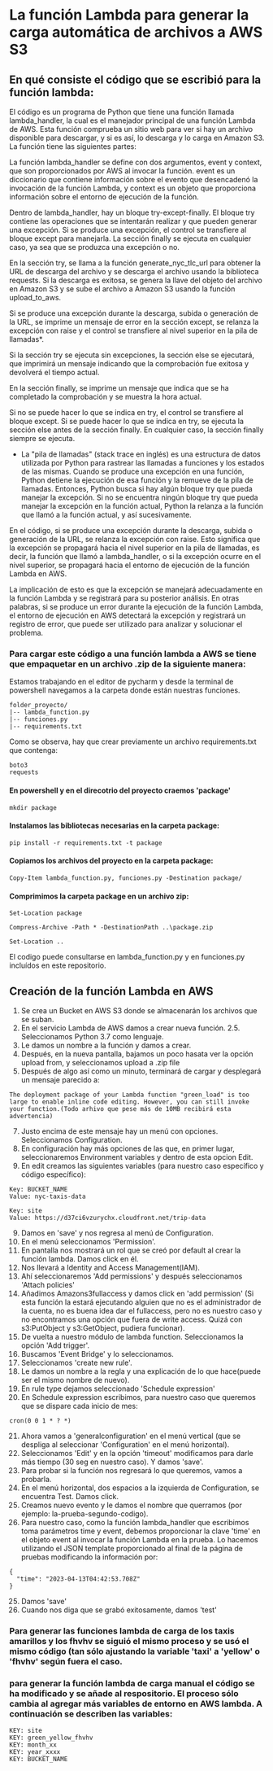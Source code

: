 # La función Lambda para generar la carga automática de archivos a AWS S3

## En qué consiste el código que se escribió para la función lambda: 

El código es un programa de Python que tiene una función llamada lambda_handler, la cual es el manejador principal de una función Lambda de AWS. Esta función comprueba un sitio web para ver si hay un archivo disponible para descargar, y si es así, lo descarga y lo carga en Amazon S3. La función tiene las siguientes partes:

La función lambda_handler se define con dos argumentos, event y context, que son proporcionados por AWS al invocar la función. event es un diccionario que contiene información sobre el evento que desencadenó la invocación de la función Lambda, y context es un objeto que proporciona información sobre el entorno de ejecución de la función.

Dentro de lambda_handler, hay un bloque try-except-finally. El bloque try contiene las operaciones que se intentarán realizar y que pueden generar una excepción. Si se produce una excepción, el control se transfiere al bloque except para manejarla. La sección finally se ejecuta en cualquier caso, ya sea que se produzca una excepción o no.

En la sección try, se llama a la función generate_nyc_tlc_url para obtener la URL de descarga del archivo y se descarga el archivo usando la biblioteca requests. Si la descarga es exitosa, se genera la llave del objeto del archivo en Amazon S3 y se sube el archivo a Amazon S3 usando la función upload_to_aws.

Si se produce una excepción durante la descarga, subida o generación de la URL, se imprime un mensaje de error en la sección except, se relanza la excepción con raise y el control se transfiere al nivel superior en la pila de llamadas*.

Si la sección try se ejecuta sin excepciones, la sección else se ejecutará, que imprimirá un mensaje indicando que la comprobación fue exitosa y devolverá el tiempo actual.

En la sección finally, se imprime un mensaje que indica que se ha completado la comprobación y se muestra la hora actual.

Si no se puede hacer lo que se indica en try, el control se transfiere al bloque except. Si se puede hacer lo que se indica en try, se ejecuta la sección else antes de la sección finally. En cualquier caso, la sección finally siempre se ejecuta.

* La "pila de llamadas" (stack trace en inglés) es una estructura de datos utilizada por Python para rastrear las llamadas a funciones y los estados de las mismas. Cuando se produce una excepción en una función, Python detiene la ejecución de esa función y la remueve de la pila de llamadas. Entonces, Python busca si hay algún bloque try que pueda manejar la excepción. Si no se encuentra ningún bloque try que pueda manejar la excepción en la función actual, Python la relanza a la función que llamó a la función actual, y así sucesivamente.

En el código, si se produce una excepción durante la descarga, subida o generación de la URL, se relanza la excepción con raise. Esto significa que la excepción se propagará hacia el nivel superior en la pila de llamadas, es decir, la función que llamó a lambda_handler, o si la excepción ocurre en el nivel superior, se propagará hacia el entorno de ejecución de la función Lambda en AWS.

La implicación de esto es que la excepción se manejará adecuadamente en la función Lambda y se registrará para su posterior análisis. En otras palabras, si se produce un error durante la ejecución de la función Lambda, el entorno de ejecución en AWS detectará la excepción y registrará un registro de error, que puede ser utilizado para analizar y solucionar el problema.

### Para cargar este código a una función lambda a AWS se tiene que empaquetar en un archivo .zip de la siguiente manera: 

Estamos trabajando en el editor de pycharm y desde la terminal de powershell navegamos a la carpeta donde están nuestras funciones. 

```
folder_proyecto/
|-- lambda_function.py
|-- funciones.py
|-- requirements.txt
```
Como se observa, hay que crear previamente un archivo requirements.txt que contenga: 
```
boto3
requests
```
#### En powershell y en el direcotrio del proyecto craemos 'package'

```
mkdir package
```

#### Instalamos las bibliotecas necesarias en la carpeta package:

```
pip install -r requirements.txt -t package
```

#### Copiamos los archivos del proyecto en la carpeta package:

```
Copy-Item lambda_function.py, funciones.py -Destination package/
```

#### Comprimimos la carpeta package en un archivo zip:

```
Set-Location package
```
```
Compress-Archive -Path * -DestinationPath ..\package.zip
```
```
Set-Location ..
```


El codigo puede consultarse en lambda_function.py y en funciones.py incluídos en este repositorio.

## Creación de la función Lambda en AWS

1. Se crea un Bucket en AWS S3 donde se almacenarán los archivos que se suban. 
2. En el servicio Lambda de AWS damos a crear nueva función.
2.5. Seleccionamos Python 3.7 como lenguaje.
3. Le damos un nombre a la función y damos a crear. 
4. Después, en la nueva pantalla, bajamos un poco hasata ver la opción upload from, y seleccionamos upload a .zip file
5. Después de algo así como un minuto, terminará de cargar y desplegará un mensaje parecido a: 
```
The deployment package of your Lambda function "green_load" is too large to enable inline code editing. However, you can still invoke your function.(Todo arhivo que pese más de 10MB recibirá esta advertencia)
```
7. Justo encima de este mensaje hay un menú con opciones. Seleccionamos Configuration. 
8. En configuración hay más opciones de las que, en primer lugar, seleccionaremos Environment variables y dentro de esta opcion Edit. 
9. En edit creamos las siguientes variables (para nuestro caso específico y código específico): 
```
Key: BUCKET_NAME
Value: nyc-taxis-data
```
```
Key: site
Value: https://d37ci6vzurychx.cloudfront.net/trip-data
```
9. Damos en 'save' y nos regresa al menú de Configuration. 
10. En el menú seleccionamos 'Permission'. 
11. En pantalla nos mostrará un rol que se creó por default al crear la función lambda. Damos click en él.
12. Nos llevará a Identity and Access Management(IAM). 
13. Ahí seleccionaremos 'Add permissions' y después seleccionamos 'Attach policies'
14. Añadimos Amazons3fullaccess y damos click en 'add permission' (Si esta función la estará ejecutando alguien que no es el administrador de la cuenta, no es buena idea dar el fullaccess, pero no es nuestro caso y no encontramos una opción que fuera de write access. Quizá con s3:PutObject y s3:GetObject, pudiera funcionar).
15. De vuelta a nuestro módulo de lambda function. Seleccionamos la opción 'Add trigger'. 
16. Buscamos 'Event Bridge' y lo seleccionamos. 
17. Seleccionamos 'create new rule'.
18. Le damos un nombre a la regla y una explicación de lo que hace(puede ser el mismo nombre de nuevo).
19. En rule type dejamos seleccionado 'Schedule expression'
20. En Schedule expression escribimos, para nuestro caso que queremos que se dispare cada inicio de mes: 
```
cron(0 0 1 * ? *)
```
21. Ahora vamos a 'generalconfiguration' en el menú vertical (que se despliga al seleccionar 'Configuration' en el menú horizontal). 
22. Seleccionamos 'Edit' y en la opción 'timeout' modificamos para darle más tiempo (30 seg en nuestro caso). Y damos 'save'.
23. Para probar si la función nos regresará lo que queremos, vamos a probarla. 
24. En el menú horizontal, dos espacios a la izquierda de Configuration, se encuentra Test. Damos click. 
25. Creamos nuevo evento y le damos el nombre que querramos (por ejemplo: la-prueba-segundo-codigo). 
26. Para nuestro caso, como la función lambda_handler que escribimos toma parámetros time y event, debemos proporcionar la clave 'time' en el objeto event al invocar la función Lambda en la prueba. Lo hacemos utilizando el JSON template proporcionado al final de la página de pruebas modificando la información por: 
```
{
  "time": "2023-04-13T04:42:53.708Z"
}
```
25. Damos 'save'
26. Cuando nos diga que se grabó exitosamente, damos 'test'

### Para generar las funciones lambda de carga de los taxis amarillos y los fhvhv se siguió el mismo proceso y se usó el mismo código (tan sólo ajustando la variable 'taxi' a 'yellow' o 'fhvhv' según fuera el caso. 

### para generar la función lambda de carga manual el código se ha modificado y se añade al respositorio. El proceso sólo cambia al agregar más variables de entorno en AWS lambda. A continuación se describen las variables:
```
KEY: site
KEY: green_yellow_fhvhv
KEY: month_xx
KEY: year_xxxx
KEY: BUCKET_NAME
```




